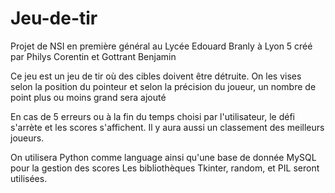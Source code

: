 # Jeu-de-tir

Projet de NSI en première général au Lycée Edouard Branly à Lyon 5 créé par Philys Corentin et Gottrant Benjamin

Ce jeu est un jeu de tir où des cibles doivent être détruite.
On les vises selon la position du pointeur et selon la précision du joueur, un nombre de point plus ou moins grand sera ajouté

En cas de 5 erreurs ou à la fin du temps choisi par l'utilisateur, le défi s'arrète et les scores s'affichent.
Il y aura aussi un classement des meilleurs joueurs.

On utilisera Python comme language ainsi qu'une base de donnée MySQL pour la gestion des scores
Les bibliothèques Tkinter, random, et PIL seront utilisées.
